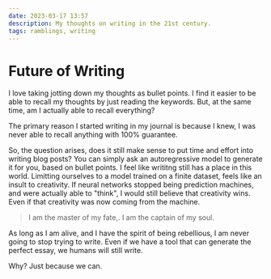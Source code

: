 ```yaml
---
date: 2023-03-17 13:57
description: My thoughts on writing in the 21st century.
tags: ramblings, writing
---
```


# Future of Writing

I love taking jotting down my thoughts as bullet points.
I find it easier to be able to recall my thoughts by just reading the keywords.
But, at the same time, am I actually able to recall everything?


The primary reason I started writing in my journal is because I knew, I was never 
able to recall anything with 100% guarantee. 


So, the question arises, does it still make sense to put time and effort into writing blog posts?
You can simply ask an autoregressive model to generate it for you, based on bullet points.
I feel like writitng still has a place in this world. Limitting ourselves to a model trained on a finite dataset, feels like an insult to creativity.
If neural networks stopped being prediction machines, and were actually able to "think", I would still believe that creativity wins. 
Even if that creativity was now coming from the machine.

> I am the master of my fate,. I am the captain of my soul.

As long as I am alive, and I have the spirit of being rebellious, I am never going to stop trying to write.
Even if we have a tool that can generate the perfect essay, we humans will still write.


Why? Just because we can.